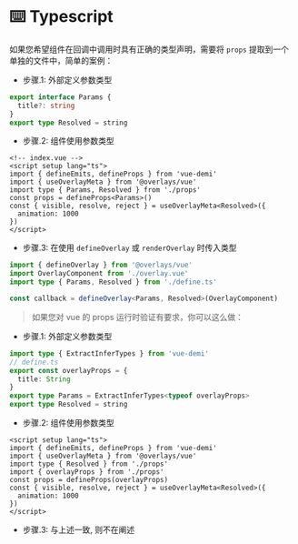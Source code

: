 # ⌨️ Typescript

如果您希望组件在回调中调用时具有正确的类型声明，需要将 `props` 提取到一个单独的文件中，简单的案例：

- 步骤.1: 外部定义参数类型

```ts
export interface Params {
  title?: string
}
export type Resolved = string
```

- 步骤.2: 组件使用参数类型

```vue
<!-- index.vue -->
<script setup lang="ts">
import { defineEmits, defineProps } from 'vue-demi'
import { useOverlayMeta } from '@overlays/vue'
import type { Params, Resolved } from './props'
const props = defineProps<Params>()
const { visible, resolve, reject } = useOverlayMeta<Resolved>({
  animation: 1000
})
</script>
```

- 步骤.3: 在使用 `defineOverlay` 或 `renderOverlay` 时传入类型

```ts
import { defineOverlay } from '@overlays/vue'
import OverlayComponent from './overlay.vue'
import type { Params, Resolved } from './define.ts'

const callback = defineOverlay<Params, Resolved>(OverlayComponent)
```

> 如果您对 vue 的 props 运行时验证有要求，你可以这么做：

- 步骤.1: 外部定义参数类型

```ts
import type { ExtractInferTypes } from 'vue-demi'
// define.ts
export const overlayProps = {
  title: String
}
export type Params = ExtractInferTypes<typeof overlayProps>
export type Resolved = string
```

- 步骤.2: 组件使用参数类型

```vue
<script setup lang="ts">
import { defineEmits, defineProps } from 'vue-demi'
import { useOverlayMeta } from '@overlays/vue'
import type { Resolved } from './props'
import { overlayProps } from './props'
const props = defineProps(overlayProps)
const { visible, resolve, reject } = useOverlayMeta<Resolved>({
  animation: 1000
})
</script>
```

- 步骤.3: 与上述一致, 则不在阐述